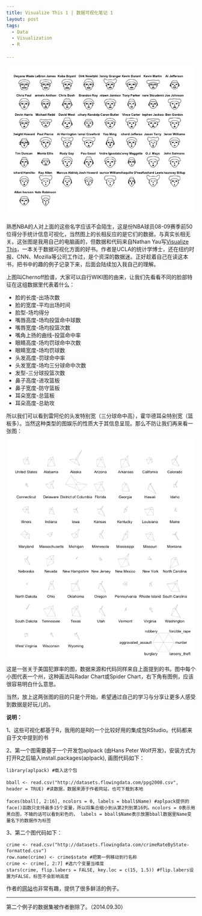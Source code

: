 ```yaml
---
title: Visualize This 1 | 数据可视化笔记 1
layout: post
tags:
  - Data
  - Visualization
  - R

---
```

 
![faces](/media/files/2013/12/faces.png)

熟悉NBA的人对上面的这些名字应该不会陌生，这是份NBA球员08-09赛季前50位得分手统计信息可视化，当然图上的长相反应的是它们的数据，与真实长相无关。这张图是我用自己的电脑画的，但数据和代码来自Nathan Yau写[Visualize This](http://book.flowingdata.com/)，一本关于数据可视化方面的好书。作者是UCLA的统计学博士，还在纽约时报、CNN、Mozilla等公司工作过，是个资深的数据迷。正好趁着自己在读这本书，把书中的趣的例子记录下来，后面会陆续加入我自己的理解。

上图叫Chernoff脸谱，大家可以自行WIKI图的由来，让我们先看看不同的脸部特征在这组数据里代表着什么：

* 脸的长度-出场次数
* 脸的宽度-平均出场时间
* 脸型-场均得分
* 嘴唇高度-场均投篮命中球数
* 嘴唇宽度-场均投篮次数
* 嘴角上扬的曲线-投篮命中率
* 眼睛高度-场均罚球命中次数
* 眼睛宽度-场均罚球数
* 头发高度-罚球命中率
* 头发宽度-场均三分球命中次数
* 发型-三分球投篮次数
* 鼻子高度-进攻篮板
* 鼻子宽度-防守篮板
* 耳朵宽度-总篮板
* 耳朵高度-总助攻

所以我们可以看到雷阿伦的头发特别宽（三分球命中高），霍华德耳朵特别宽（篮板多）。当然这种类型的图娱乐的性质大于其信息呈现。那么不防让我们再来看一张图：

![robber](/media/files/2013/12/robber.png)

这是一张关于美国犯罪率的图，数据来源和代码同样来自上面提到的书。图中每个小图代表一个州，这种画法叫Radar Chart或Spider Chart，右下角有图例，应该很容易明白什么意思。

当然，放上这两张图的目的只是个开始，希望通过自己的学习与分享让更多人感受到数据是好玩儿的。

**说明：**

1、这些可视化都基于R，我用的是R的一个比较好用的集成包RStudio。代码都来自于文中提到的书

2、第一个图需要基于一个开发包aplpack (由Hans Peter Wolf开发)，安装方式为打开R之后输入install.packages(aplpack), 画图代码如下：

	library(aplpack) #载入这个包
	
	bball <- read.csv("http://datasets.flowingdata.com/ppg2008.csv", header = TRUE) #读数据，数据来源于作者网站，也可下载到本地
	
	faces(bball[, 2:16], ncolors = 0, labels = bball$Name) #aplpack提供的face()函数只支持最多15个变量，所以将集合缩小到从第2列到第16列。ncolors = 0表示用黑白图，不输的话可以看到彩色的， labels = bball$Name表示放置bball数据里Name变量名下的数据作为标签

3、第二个图代码如下：

	crime <- read.csv("http://datasets.flowingdata.com/crimeRateByState-formatted.csv")
	row.name(crime) <- crime$state #把第一例移动到行名称
	crime <- crime[, 2:7] #选六个变量当维度
	stars(crime, flip.labers = FALSE, key.loc = c(15, 1.5)) #flip.labers设置为FALSE，标签不会影响高度

作者的[网站](http://www.flowingdata.com)也非常有趣，提供了很多鲜活的例子。

***

第二个例子的数据集被作者删除了。（2014.09.30）